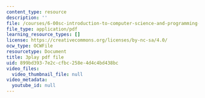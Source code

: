 ```yaml
---
content_type: resource
description: ''
file: /courses/6-00sc-introduction-to-computer-science-and-programming-spring-2011/899bd3937e2ccfbc258e4d4c4bd438bc_bX3jvD7XFPs.pdf
file_type: application/pdf
learning_resource_types: []
license: https://creativecommons.org/licenses/by-nc-sa/4.0/
ocw_type: OCWFile
resourcetype: Document
title: 3play pdf file
uid: 899bd393-7e2c-cfbc-258e-4d4c4bd438bc
video_files:
  video_thumbnail_file: null
video_metadata:
  youtube_id: null
---
```

